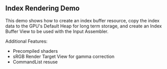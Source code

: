 ## Index Rendering Demo
This demo shows how to create an index buffer resource, copy the index data to the GPU's
Default Heap for long term storage, and create an Index Buffer View to be used with the Input Assembler.

Additional Features:
* Precompiled shaders
* sRGB Render Target View for gamma correction
* CommandList resuse
